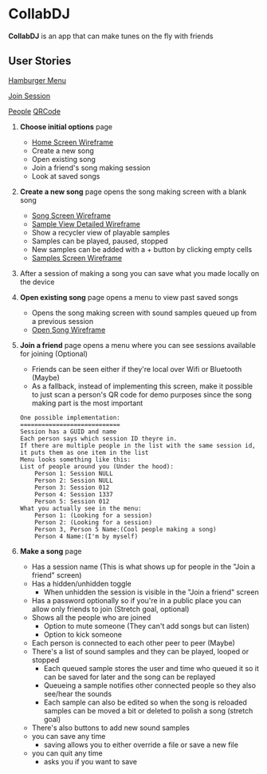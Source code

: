 # CollabDJ
**CollabDJ** is an app that can make tunes on the fly with friends

## User Stories

<a href="https://github.com/CollabDJ/CollabDJ/blob/master/CollabDJWireframes/HamburgerMenu.jpg">Hamburger Menu</a>

<a href="https://github.com/CollabDJ/CollabDJ/blob/master/CollabDJWireframes/JoinSession.jpg">Join Session</a>

<a href="https://github.com/CollabDJ/CollabDJ/blob/master/CollabDJWireframes/People.jpg">People</a>
<a href="https://github.com/CollabDJ/CollabDJ/blob/master/CollabDJWireframes/QRCode.jpg">QRCode</a>




1. **Choose initial options** page
    * <a href="https://github.com/CollabDJ/CollabDJ/blob/master/CollabDJWireframes/HomeScreen.jpg">Home Screen Wireframe</a>
    * Create a new song
    * Open existing song
    * Join a friend's song making session
    * Look at saved songs

2. **Create a new song** page opens the song making screen with a blank song
    * <a href="https://github.com/CollabDJ/CollabDJ/blob/master/CollabDJWireframes/SongScreen.jpg">Song Screen Wireframe</a>
    * <a href="https://github.com/CollabDJ/CollabDJ/blob/master/CollabDJWireframes/SampleViewDetailed.jpg">Sample View Detailed Wireframe</a>
    * Show a recycler view of playable samples
    * Samples can be played, paused, stopped
    * New samples can be added with a + button by clicking empty cells
    * <a href="https://github.com/CollabDJ/CollabDJ/blob/master/CollabDJWireframes/SamplesScreen.jpg">Samples Screen Wireframe</a>

1. After a session of making a song you can save what you made locally on the device


4. **Open existing song** page opens a menu to view past saved songs
    * Opens the song making screen with sound samples queued up from a previous session
    * <a href="https://github.com/CollabDJ/CollabDJ/blob/master/CollabDJWireframes/OpenSong.jpg">Open Song Wireframe</a>

5. **Join a friend** page opens a menu where you can see sessions available for joining (Optional)
    * Friends can be seen either if they're local over Wifi or Bluetooth (Maybe)
    * As a fallback, instead of implementing this screen, make it possible to just scan a person's QR code for demo purposes since the song making part is the most important
    ```
    One possible implementation:
    ============================
    Session has a GUID and name
    Each person says which session ID theyre in.
    If there are multiple people in the list with the same session id, it puts them as one item in the list
    Menu looks something like this:
    List of people around you (Under the hood):
        Person 1: Session NULL
        Person 2: Session NULL
        Person 3: Session 012
        Person 4: Session 1337
        Person 5: Session 012
    What you actually see in the menu:
        Person 1: (Looking for a session)
        Person 2: (Looking for a session)
        Person 3, Person 5 Name:(Cool people making a song)
        Person 4 Name:(I'm by myself)
   ```
6. **Make a song** page
    * Has a session name (This is what shows up for people in the "Join a friend" screen)
    * Has a hidden/unhidden toggle
      * When unhidden the session is visible in the "Join a friend" screen
    * Has a password optionally so if you're in a public place you can allow only friends to join (Stretch goal, optional)
    * Shows all the people who are joined
      * Option to mute someone (They can't add songs but can listen)
      * Option to kick someone
    * Each person is connected to each other peer to peer (Maybe)
    * There's a list of sound samples and they can be played, looped or stopped
      * Each queued sample stores the user and time who queued it so it can be saved for later and the song can be replayed
      * Queueing a sample notifies other connected people so they also see/hear the sounds
      * Each sample can also be edited so when the song is reloaded samples can be moved a bit or deleted to polish a song (stretch goal)
    * There's also buttons to add new sound samples
    * you can save any time
      * saving allows you to either override a file or save a new file
    * you can quit any time
      * asks you if you want to save

[HamburgerMenu]: https://github.com/CollabDJ/CollabDJ/blob/master/CollabDJWireframes/HamburgerMenu.jpg "Hamburger Menu"
[HomeScreen]: https://github.com/CollabDJ/CollabDJ/blob/master/CollabDJWireframes/HomeScreen.jpg "Home Screen"
[JoinSession]: https://github.com/CollabDJ/CollabDJ/blob/master/CollabDJWireframes/JoinSession.jpg "Join Session"
[OpenSong]: https://github.com/CollabDJ/CollabDJ/blob/master/CollabDJWireframes/OpenSong.jpg "Open Song"
[People]: https://github.com/CollabDJ/CollabDJ/blob/master/CollabDJWireframes/People.jpg "People"
[QRCode]: https://github.com/CollabDJ/CollabDJ/blob/master/CollabDJWireframes/QRCode.jpg "QRCode"
[SamplesScreen]: https://github.com/CollabDJ/CollabDJ/blob/master/CollabDJWireframes/SamplesScreen.jpg "Samples Screen"
[SampleViewDetailed]: https://github.com/CollabDJ/CollabDJ/blob/master/CollabDJWireframes/SampleViewDetailed.jpg "Sample View Detailed"
[SongScreen]: https://github.com/CollabDJ/CollabDJ/blob/master/CollabDJWireframes/SongScreen.jpg "SongScreen"
